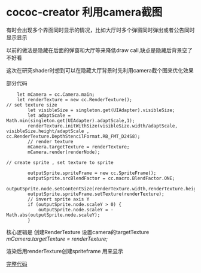 # cococ-creator 利用camera截图

有时会出现多个界面同时显示的情况，比如大厅时多个弹窗同时弹出或者公告同时显示显示

以前的做法是隐藏在后面的弹窗和大厅等来降低draw call,缺点是隐藏后背景空了不好看

这次在研究shader时想到可以在隐藏大厅背景时先利用camera截个图来优化效果

部分代码

```
    let mCamera = cc.Camera.main;
    let renderTexture = new cc.RenderTexture();
// set texture size
		let visibleSize = singleton.get(UIAdapter).visibleSize;
		let adaptScale = Math.min(singleton.get(UIAdapter).adaptScale,1);
		renderTexture.initWithSize(visibleSize.width/adaptScale, visibleSize.height/adaptScale , cc.RenderTexture.DepthStencilFormat.RB_FMT_D24S8);
		// render texture
		mCamera.targetTexture = renderTexture;
		mCamera.render(renderNode);

// create sprite , set texture to sprite
		
		outputSprite.spriteFrame = new cc.SpriteFrame();
		outputSprite.srcBlendFactor = cc.macro.BlendFactor.ONE;
		outputSprite.node.setContentSize(renderTexture.width,renderTexture.height);
		outputSprite.spriteFrame.setTexture(renderTexture);
		// invert sprite axis Y 
		if (outputSprite.node.scaleY > 0) {
			outputSprite.node.scaleY = -Math.abs(outputSprite.node.scaleY);
		}
```
核心逻辑是 创建RenderTexture 设置camera的targetTexture *mCamera.targetTexture = renderTexture;*

渲染后用renderTexture创建spriteframe 用来显示

[完整代码](https://github.com/h87545645/Blog/blob/main/cocos-creator/SnapShot.ts)

